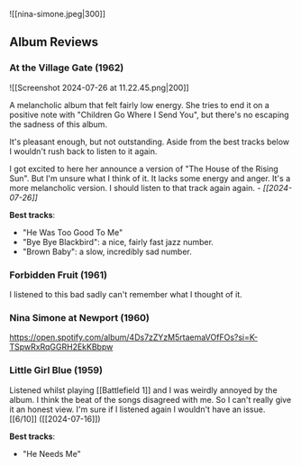![[nina-simone.jpeg|300]]
## Album Reviews

### At the Village Gate (1962)

![[Screenshot 2024-07-26 at 11.22.45.png|200]]

A melancholic album that felt fairly low energy. She tries to end it on a positive note with "Children Go Where I Send You", but there's no escaping the sadness of this album.

It's pleasant enough, but not outstanding. Aside from the best tracks below I wouldn't rush back to listen to it again.

I got excited to here her announce a version of "The House of the Rising Sun". But I'm unsure what I think of it. It lacks some energy and anger. It's a more melancholic version. I should listen to that track again again. *- [[2024-07-26]]*

**Best tracks**:
- "He Was Too Good To Me"
- "Bye Bye Blackbird": a nice, fairly fast jazz number.
- "Brown Baby": a slow, incredibly sad number.

### Forbidden Fruit (1961)

I listened to this bad sadly can't remember what I thought of it.


### Nina Simone at Newport (1960)

https://open.spotify.com/album/4Ds7zZYzM5rtaemaVOfFOs?si=K-TSpwRxRqGGRH2EkKBbpw


### Little Girl Blue (1959)

Listened whilst playing [[Battlefield 1]] and I was weirdly annoyed by the album. I think the beat of the songs disagreed with me. So I can't really give it an honest view. I'm sure if I listened again I wouldn't have an issue. [[6/10]] ([[2024-07-16]])

**Best tracks**:
- "He Needs Me"